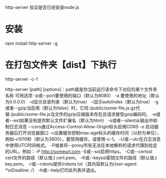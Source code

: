 http-server 验证是否已经安装node.js

# 安装
npm install http-server -g

# 在打包文件夹【dist】下执行
http-server -c-1

http-server [path] [options]：path就是你当前运行该命令下对应的某个文件夹名称 
可用选项
-p或--port要使用的端口（默认为8080）
-a 要使用的地址（默认为0.0.0.0）
-d显示目录列表（默认为true）
-i显示autoIndex（默认为true）
-g或者--gzip当启用（默认为false）时，它将./public/some-file.js.gz代替./public/some-file.js当文件的gzip压缩版本存在且请求接受gzip编码时。
-e或者--ext如果没有提供默认文件扩展名（默认为html）
-s或者--silent从输出中抑制日志消息
--cors通过Access-Control-Allow-Origin标头启用CORS
-o 启动服务器后打开浏览器窗口
-c设置缓存控制max-age标头的缓存时间（以秒为单位），例如-c1010秒（默认为3600）。要禁用缓存，请使用-c-1。
-U或--utc在日志消息中使用UTC时间格式。
-P或者将--proxy所有无法在本地解析的请求代理到给定的URL。例如：-P http://someurl.com
-S或--ssl启用https。
-C或--certssl cert文件的路径（默认值:) cert.pem。
-K或--keyssl密钥文件的路径（默认值:) key.pem。
-r或--robots提供/robots.txt（其内容默认为User-agent: *\nDisallow: /）
-h或--help打印此列表并退出。